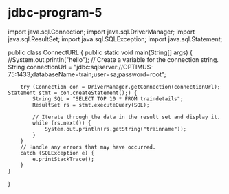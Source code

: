 # jdbc-program-5
import java.sql.Connection;
import java.sql.DriverManager;
import java.sql.ResultSet;
import java.sql.SQLException;
import java.sql.Statement;

public class ConnectURL {
    public static void main(String[] args) {
    	//System.out.println("hello");
        // Create a variable for the connection string.
        String connectionUrl = "jdbc:sqlserver://OPTIMUS-75:1433;databaseName=train;user=sa;password=root";

        try (Connection con = DriverManager.getConnection(connectionUrl); Statement stmt = con.createStatement();) {
            String SQL = "SELECT TOP 10 * FROM traindetails";
            ResultSet rs = stmt.executeQuery(SQL);
        	
            // Iterate through the data in the result set and display it.
            while (rs.next()) {
                System.out.println(rs.getString("trainname"));
            }
        }
        // Handle any errors that may have occurred.
        catch (SQLException e) {
            e.printStackTrace();
        }
    }
}
